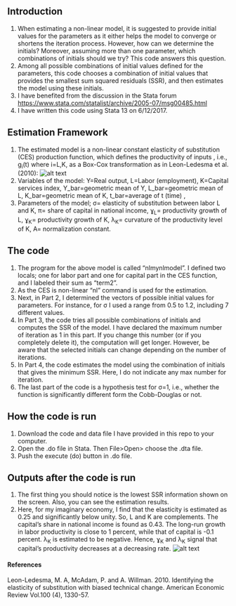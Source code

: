 ## Introduction
1.	When estimating a non-linear model, it is suggested to provide initial values for the parameters as it either helps the model to converge or shortens the iteration process. However, how can we determine the initials? Moreover, assuming more than one parameter, which combinations of initials should we try? This code answers this question.
2.	Among all possible combinations of initial values defined for the parameters, this code chooses a combination of initial values that provides the smallest sum squared residuals (SSR), and then estimates the model using these initials.
3.	I have benefited from the discussion in the Stata forum https://www.stata.com/statalist/archive/2005-07/msg00485.html
4.	I have written this code using Stata 13 on 6/12/2017.
## Estimation Framework
1.	The estimated model is a non-linear constant elasticity of substitution (CES) production function, which defines the productivity of inputs , i.e., g<sub>i</sub>(t) where i=L,K, as a Box-Cox transformation as in Leon-Ledesma et al. (2010):
![alt text]( https://github.com/selenandic/initial-value-search/blob/master/Equation_CES.PNG)
2.	Variables of the model:
 Y=Real output,
 L=Labor (employment),
 K=Capital services index,
 Y_bar=geometric mean of Y,
L_bar=geometric mean of L,
 K_bar=geometric mean of K,
 t_bar=average of t (time) ,
3.	Parameters of the model;
σ= elasticity of substitution between labor L and K,
π= share of capital in national income,
ɣ<sub>L</sub>= productivity growth of L,
ɣ<sub>K</sub>= productivity growth of K,
λ<sub>K</sub>= curvature of the productivity level of K,
A= normalization constant.
## The code
1.	The program for the above model is called “nlmynlmodel”. I defined two locals; one for labor part and one for capital part in the CES function, and I labeled their sum as “term2”.
2.	As the CES is non-linear “nl” command is used for the estimation.
3.	Next, in Part 2, I determined the vectors of possible initial values for parameters. For instance, for σ I used a range from 0.5 to 1.2, including 7 different values. 
4.	In Part 3, the code tries all possible combinations of initials and computes the SSR of the model. I have declared the maximum number of iteration as 1 in this part. If you change this number (or if you completely delete it), the computation will get longer. However, be aware that the selected initials can change depending on the number of iterations. 
5.	In Part 4, the code estimates the model using the combination of initials that gives the minimum SSR. Here, I do not indicate any max number for iteration.
6.	The last part of the code is a hypothesis test for σ=1, i.e., whether the function is significantly different form the Cobb-Douglas or not.
## How the code is run
1.	Download the code and data file I have provided in this repo to your computer.
2.	Open the .do file in Stata. Then File>Open> choose the .dta file.
3.	Push the execute (do) button in .do file.
## Outputs after the code is run
1.	The first thing you should notice is the lowest SSR information shown on the screen. Also, you can see the estimation results.
2.	Here, for my imaginary economy, I find that the elasticity is estimated as 0.25 and significantly below unity. So, L and K are complements. The capital’s share in national income is found as 0.43. The long-run growth in labor productivity is close to 1 percent, while that of capital is -0.1 percent. λ<sub>K</sub> is estimated to be negative. Hence, ɣ<sub>K</sub> and λ<sub>K</sub> signal that capital’s productivity decreases at a decreasing rate.
![alt text](https://github.com/selenandic/initial-value-search/blob/master/Estimation%20Results.PNG)
#### References
Leon-Ledesma, M. A, McAdam, P. and A. Willman. 2010. Identifying the elasticity of substitution with biased technical change. American Economic Review Vol.100 (4), 1330-57.

